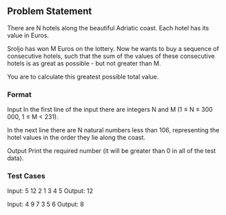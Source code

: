 ## Problem Statement 
There are N hotels along the beautiful Adriatic coast. Each hotel has its value in Euros.

Sroljo has won M Euros on the lottery. Now he wants to buy a sequence of consecutive hotels, such that the sum of the values of these consecutive hotels is as great as possible - but not greater than M.

You are to calculate this greatest possible total value.

### Format

Input
In the first line of the input there are integers N and M (1 ≤ N ≤ 300 000, 1 ≤ M < 231).

In the next line there are N natural numbers less than 106, representing the hotel values in the order they lie along the coast.

Output
Print the required number (it will be greater than 0 in all of the test data).

### Test Cases
Input:
5 12
2 1 3 4 5
Output:
12

Input:
4 9
7 3 5 6
Output:
8
